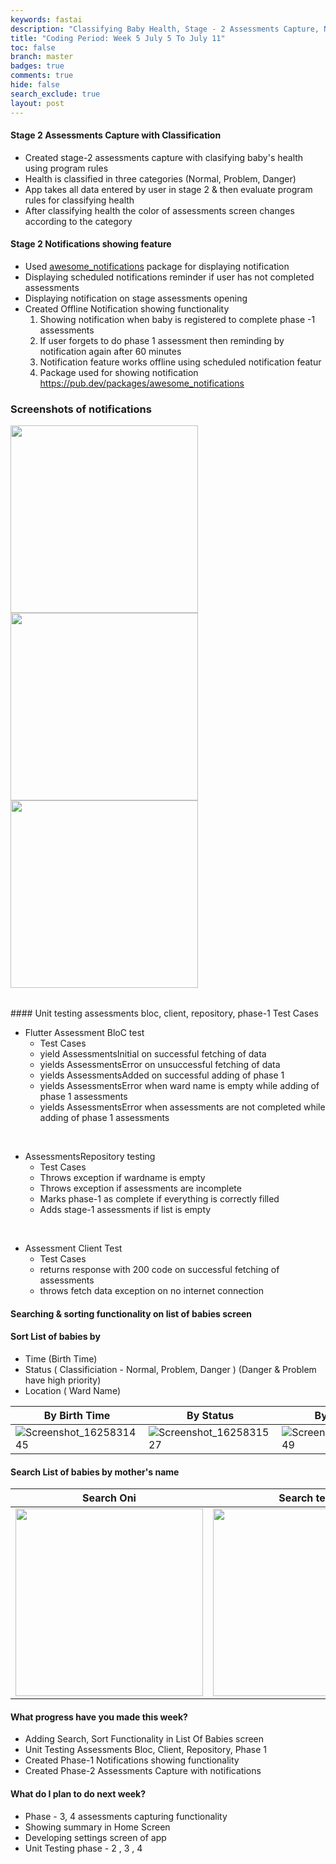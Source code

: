 ```yaml
---
keywords: fastai
description: "Classifying Baby Health, Stage - 2 Assessments Capture, Notifications showing feature, Unit testing phase - 1, Search/Sort list of babies screen"
title: "Coding Period: Week 5 July 5 To July 11"
toc: false
branch: master
badges: true
comments: true
hide: false
search_exclude: true
layout: post
---
```


#### Stage 2 Assessments Capture with Classification

- Created stage-2 assessments capture with clasifying baby's health using program rules
- Health is classified in three categories (Normal, Problem, Danger)
- App takes all data entered by user in stage 2 & then evaluate program rules for classifying health
- After classifying health the color of assessments screen changes according to the category



#### Stage 2 Notifications showing feature

- Used [awesome_notifications](https://pub.dev/packages/awesome_notifications) package for displaying notification
- Displaying scheduled notifications reminder if user has not completed assessments
- Displaying notification on stage assessments opening
- Created Offline Notification showing functionality
   1. Showing notification when baby is registered to complete phase -1  assessments
   2. If user forgets to do phase 1 assessment then reminding by notification again after 60 minutes
   3. Notification feature works offline using scheduled notification featur
   4. Package used for showing notification https://pub.dev/packages/awesome_notifications


### Screenshots of notifications


<table style="width:100%">
  <tr>
<img src="https://gitlab.com/librehealth/incubating-projects/mhbs/lh-mhbs-eceb/uploads/494aaa7f344e5e1bf33d0014ad4056d5/Screenshot_1625675204.png" width="300"> 
 </tr>
  <tr>
<img src="https://gitlab.com/librehealth/incubating-projects/mhbs/lh-mhbs-eceb/uploads/ff8b3c74f1478fcce18f16830c6c3689/Screenshot_1625674080.png" width="300">  
</tr>
  <tr>
<img src="https://gitlab.com/librehealth/incubating-projects/mhbs/lh-mhbs-eceb/uploads/cf060d2501960c3aa0b6a9dbaa7fb953/Screenshot_1625674090.png" width="300">
  </tr>
</table>
#### Unit testing assessments bloc, client, repository, phase-1
Test Cases 

* Flutter Assessment BloC test
   * Test Cases
   * yield AssessmentsInitial on successful fetching of data
   * yields AssessmentsError on unsuccessful fetching of data
   * yields AssessmentsAdded on successful adding of phase 1
   * yields AssessmentsError when ward name is empty while adding of phase 1 assessments
   * yields AssessmentsError when assessments are not completed while adding of phase 1 assessments
<br>

* AssessmentsRepository testing
  * Test Cases
  * Throws exception if wardname is empty
  * Throws exception if assessments are incomplete
  * Marks phase-1 as complete if everything is correctly filled
  * Adds stage-1 assessments if list is empty
<br>

* Assessment Client Test
  * Test Cases
  * returns response with 200 code on successful fetching of assessments
  * throws fetch data exception on no internet connection



#### Searching & sorting functionality on list of babies screen

#### Sort List of babies by
   * Time (Birth Time) 
   * Status ( Classificiation - Normal, Problem, Danger ) (Danger & Problem have high priority)
   * Location ( Ward Name)




| By Birth Time| By Status |  By Location |
| ------ | ------ | ------ |
| ![Screenshot_1625831445](https://gitlab.com/librehealth/incubating-projects/mhbs/lh-mhbs-eceb/uploads/fc83bc45c8d404a4dd52adeb89377f93/Screenshot_1625831445.png)| ![Screenshot_1625831527](https://gitlab.com/librehealth/incubating-projects/mhbs/lh-mhbs-eceb/uploads/ee65c0679d6c38b6ad4d9904be912437/Screenshot_1625831527.png)| ![Screenshot_1625831549](https://gitlab.com/librehealth/incubating-projects/mhbs/lh-mhbs-eceb/uploads/ea78d27d5a92f6cddbba69be7720eb9e/Screenshot_1625831549.png)|

#### Search List of babies by mother's name



| Search Oni| Search test |
| ------ | ------ |
| <img src="https://gitlab.com/librehealth/incubating-projects/mhbs/lh-mhbs-eceb/uploads/48bbcab698dbc6610f1556f6c41b2cd5/Screenshot_1625831565.png" width="300">| <img src="https://gitlab.com/librehealth/incubating-projects/mhbs/lh-mhbs-eceb/uploads/65c9af1c4bc3a95455b5eade5abfdda1/Screenshot_1625831575.png" width="300">|


#### What progress have you made this week?

* Adding Search, Sort Functionality in List Of Babies screen  
* Unit Testing Assessments Bloc, Client, Repository, Phase 1
* Created Phase-1 Notifications showing functionality
* Created Phase-2 Assessments Capture with notifications 

#### What do I plan to do next week?

* Phase - 3, 4  assessments capturing functionality
* Showing summary in Home Screen
* Developing settings screen of app
* Unit Testing phase - 2 , 3 , 4
